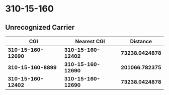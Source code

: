 # 310-15-160
## Unrecognized Carrier


| CGI | Nearest CGI | Distance |
|-----|-------------|----------|
| **310-15-160-12690** | **310-15-160-12402** | **73238.0424878** |
| **310-15-160-8899** | **310-15-160-12690** | **201066.782375** |
| **310-15-160-12402** | **310-15-160-12690** | **73238.0424878** |
